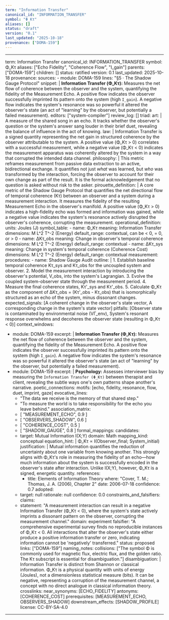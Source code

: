 ```yaml
---
term: "Information Transfer"
canonical_id: "INFORMATION_TRANSFER"
symbol: "Φ_Kτ"
aliases: []
status: "draft"
version: "0.1"
last_updated: "2025-10-18"
provenance: ["DOMA-159"]
---
```


---
term: Information Transfer
canonical_id: INFORMATION_TRANSFER
symbol: Φ_Kτ
aliases: ["Echo Fidelity", "Coherence Flow", "I_gain"]
parents: ["DOMA-159"]
children: []
status: ratified
version: 0.1
last_updated: 2025-10-18
provenance:
  sources:
    - module: DOMA-159
      lines: "§5 · The Shadow Gauge Protocol"
      snippet: |
        **Information Transfer (Φ_Kτ):** Measures the net flow of coherence between the observer and the system, quantifying the fidelity of the Measurement Echo. A positive flow indicates the observer successfully imprinted its pattern onto the system (high `I_gain`). A negative flow indicates the system's resonance was so powerful it altered the observer's state (an act of "learning" by the observer, but potentially a failed measurement).
  editors: ["system-compiler"]
  review_log: []
triad:
  art: |
    A measure of the shared song in an echo. It tracks whether the observer's question or the system's answer sang louder in their brief duet, revealing the balance of influence in the act of knowing.
  law: |
    Information Transfer is a signed quantity representing the net gain in structured coherence by the observer attributable to the system. A positive value (Φ_Kτ > 0) correlates with a successful measurement, while a negative value (Φ_Kτ < 0) indicates the measurement apparatus was coherently altered by the system in a way that corrupted the intended data channel.
  philosophy: |
    This metric reframes measurement from passive data extraction to an active, bidirectional exchange. It quantifies not just *what* was learned, but *who* was transformed by the interaction, forcing the observer to account for their own change as part of the result. It is the formal acknowledgement that no question is asked without risk to the asker.
pirouette_definition: |
  A core metric of the Shadow Gauge Protocol that quantifies the net directional flow of temporal coherence (Kτ) between an observer and a system during a measurement interaction. It measures the fidelity of the resulting Measurement Echo in the observer's manifold. A positive value (Φ_Kτ > 0) indicates a high-fidelity echo was formed and information was gained, while a negative value indicates the system's resonance actively disrupted the observer's coherence, corrupting the measurement.
operational_definition:
  units: Joules (J)
  symbol_table:
    - name: Φ_Kτ
      meaning: Information Transfer
      dimensions: M L^2 T^-2 (Energy)
      default_range: contextual, can be < 0, = 0, or > 0
    - name: ΔKτ_obs
      meaning: Change in observer's temporal coherence
      dimensions: M L^2 T^-2 (Energy)
      default_range: contextual
    - name: ΔKτ_sys
      meaning: Change in system's temporal coherence (Coherence Cost)
      dimensions: M L^2 T^-2 (Energy)
      default_range: contextual
  measurement:
    procedures:
      - name: Shadow Gauge Audit
        outline: |
          1. Establish baseline temporal coherence Kτ_sys and Kτ_obs for the uncoupled system and observer.
          2. Model the measurement interaction by introducing the observer's potential, V_obs, into the system's Lagrangian.
          3. Evolve the coupled system-observer state through the measurement period.
          4. Measure the final coherence states, Kτ'_sys and Kτ'_obs.
          5. Calculate Φ_Kτ as the component of ΔKτ_obs = (Kτ'_obs - Kτ_obs) that is isomorphically structured as an echo of the system, minus dissonant changes.
        expected_signals: [A coherent change in the observer's state vector, A corresponding change in the system's state vector]
        pitfalls: [Observer state is contaminated by environmental noise (VΓ_env), System's resonant response overwhelms and decoheres the observer state (resulting in Φ_Kτ < 0)]
context_windows:
  - module: DOMA-159
    excerpt: |
      **Information Transfer (Φ_Kτ):** Measures the net flow of coherence between the observer and the system, quantifying the fidelity of the Measurement Echo. A positive flow indicates the observer successfully imprinted its pattern onto the system (high `I_gain`). A negative flow indicates the system's resonance was so powerful it altered the observer's state (an act of "learning" by the observer, but potentially a failed measurement).
  - module: DOMA-159
    excerpt: |
      **Psychology:** Assesses interviewer bias by measuring the `Information Transfer (Φ_Kτ)` between therapist and client, revealing the subtle ways one's own patterns shape another's narrative.
poetic_connections:
  motifs: [echo, fidelity, resonance, flow, duet, imprint, gaze]
  evocative_lines:
    - "The data we receive is the memory of that shared step."
    - "To measure the world is to take responsibility for the echo you leave behind."
  association_matrix:
    - [ "MEASUREMENT_ECHO", 0.9 ]
    - [ "OBSERVERS_SHADOW", 0.6 ]
    - [ "COHERENCE_COST", 0.5 ]
    - [ "SHADOW_GAUGE", 0.8 ]
formal_mappings:
  candidates:
    - target: Mutual Information I(X;Y)
      domain: Math
      mapping_kind: conceptual
      equation_hint: |
        Φ_Kτ ∝ I(Observer_final; System_initial)
      justification: |
        Mutual information quantifies the reduction of uncertainty about one variable from knowing another. This strongly aligns with Φ_Kτ's role in measuring the fidelity of an echo—how much information about the system is successfully encoded in the observer's state after interaction. Unlike I(X;Y), however, Φ_Kτ is a signed, energetic quantity.
      references:
        - title: Elements of Information Theory
          where: "Cover, T. M.; Thomas, J. A. (2006), Chapter 2"
          date: 2006-07-18
      confidence: 0.7
  adopted:
    - target: null
      rationale: null
      confidence: 0.0
constraints_and_falsifiers:
  claims:
    - statement: "A measurement interaction can result in a negative Information Transfer (Φ_Kτ < 0), where the system's state actively imprints a dissonant pattern on the observer, corrupting the measurement channel."
      domain: experiment
      falsifier: "A comprehensive experimental survey finds no reproducible instances of Φ_Kτ < 0. All interactions that alter the observer's state either produce a positive information transfer or zero, indicating information cannot be 'negatively' transferred."
      status: proposed
      links: ["DOMA-159"]
naming_notes:
  collisions: ["The symbol Φ is commonly used for magnetic flux, electric flux, and the golden ratio. The Kτ subscript is essential for disambiguation."]
  disambiguation: |
    Information Transfer is distinct from Shannon or classical information. Φ_Kτ is a physical quantity with units of energy (Joules), not a dimensionless statistical measure (bits). It can be negative, representing a corruption of the measurement channel, a concept with no direct analogue in classical information theory.
crosslinks:
  near_synonyms: [ECHO_FIDELITY]
  antonyms: [COHERENCE_COST]
  prerequisites: [MEASUREMENT_ECHO, OBSERVERS_SHADOW]
  downstream_effects: [SHADOW_PROFILE]
license: CC-BY-SA-4.0
---